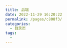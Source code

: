 ```yaml
---
title: 后端
date: 2022-11-29 16:20:22
permalink: /pages/c808f3/
categories:
  - 目录页
tags:
  - 
---
```

